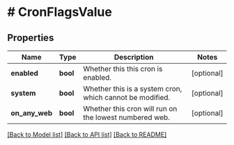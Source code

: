 # # CronFlagsValue

## Properties

Name | Type | Description | Notes
------------ | ------------- | ------------- | -------------
**enabled** | **bool** | Whether this this cron is enabled. | [optional]
**system** | **bool** | Whether this is a system cron, which cannot be modified. | [optional]
**on_any_web** | **bool** | Whether this cron will run on the lowest numbered web. | [optional]

[[Back to Model list]](../../README.md#models) [[Back to API list]](../../README.md#endpoints) [[Back to README]](../../README.md)
